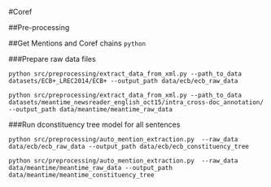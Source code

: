 #Coref

##Pre-processing 

##Get Mentions and Coref chains
``python ``

###Prepare raw data files

``python src/preprocessing/extract_data_from_xml.py --path_to_data datasets/ECB+_LREC2014/ECB+ --output_path data/ecb/ecb_raw_data``

``python src/preprocessing/extract_data_from_xml.py --path_to_data datasets/meantime_newsreader_english_oct15/intra_cross-doc_annotation/ --output_path data/meantime/meantime_raw_data``

###Run dconstituency tree model for all sentences

``python src/preprocessing/auto_mention_extraction.py  --raw_data data/ecb/ecb_raw_data --output_path data/ecb/ecb_constituency_tree``

``python src/preprocessing/auto_mention_extraction.py  --raw_data data/meantime/meantime_raw_data --output_path data/meantime/meantime_constituency_tree``


